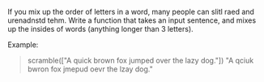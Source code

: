 If you mix up the order of letters in a word, many people can slitl raed and
urenadnstd tehm. Write a function that takes an input sentence, and mixes up
the insides of words (anything longer than 3 letters).

Example:

> scramble(["A quick brown fox jumped over the lazy dog."])
> "A qciuk bwron fox jmepud oevr the lzay dog."
